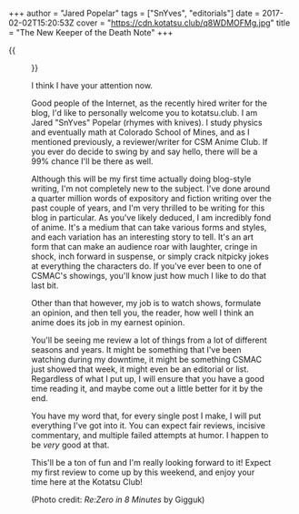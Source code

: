 +++
author = "Jared Popelar"
tags = ["SnYves", "editorials"]
date = 2017-02-02T15:20:53Z
cover = "https://cdn.kotatsu.club/q8WDMOFMg.jpg"
title = "The New Keeper of the Death Note"
+++


{{<figure src="https://cdn.kotatsu.club/q8WDMOFMg.jpg" caption="*Well, technically Subaru...*">}}

I think I have your attention now.

Good people of the Internet, as the recently hired writer for the blog, I'd like to personally welcome you to kotatsu.club. I am Jared "SnYves" Popelar (rhymes with knives). I study physics and eventually math at Colorado School of Mines, and as I mentioned previously, a reviewer/writer for CSM Anime Club. If you ever do decide to swing by and say hello, there will be a 99% chance I'll be there as well.

Although this will be my first time actually doing blog-style writing, I'm not completely new to the subject. I've done around a quarter million words of expository and fiction writing over the past couple of years, and I'm very thrilled to be writing for this blog in particular. As you've likely deduced, I am incredibly fond of anime. It's a medium that can take various forms and styles, and each variation has an interesting story to tell. It's an art form that can make an audience roar with laughter, cringe in shock, inch forward in suspense, or simply crack nitpicky jokes at everything the characters do. If you've ever been to one of CSMAC's showings, you'll know just how much I like to do that last bit.

Other than that however, my job is to watch shows, formulate an opinion, and then tell you, the reader, how well I think an anime does its job in my earnest opinion.

You'll be seeing me review a lot of things from a lot of different seasons and years. It might be something that I've been watching during my downtime, it might be something CSMAC just showed that week, it might even be an editorial or list. Regardless of what I put up, I will ensure that you have a good time reading it, and maybe come out a little better for it by the end.

You have my word that, for every single post I make, I will put everything I've got into it. You can expect fair reviews, incisive commentary, and multiple failed attempts at humor. I happen to be *very* good at that.

This'll be a ton of fun and I'm really looking forward to it! Expect my first review to come up by this weekend, and enjoy your time here at the Kotatsu Club!

(Photo credit: *Re:Zero in 8 Minutes* by Gigguk)

